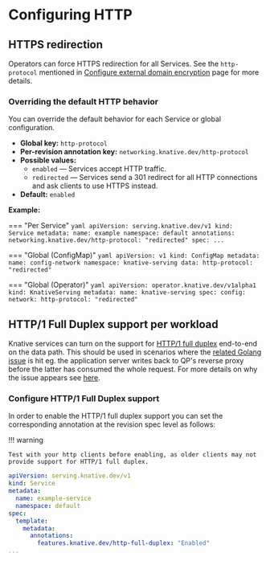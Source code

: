 # Configuring HTTP

## HTTPS redirection

Operators can force HTTPS redirection for all Services. See the `http-protocol` mentioned in
[Configure external domain encryption](../encryption/external-domain-tls.md) page for more details.

### Overriding the default HTTP behavior

You can override the default behavior for each Service or global configuration.

* **Global key:** `http-protocol`
* **Per-revision annotation key:** `networking.knative.dev/http-protocol`
* **Possible values:**
    * `enabled` &mdash; Services accept HTTP traffic.
    * `redirected` &mdash; Services send a 301 redirect for all HTTP connections and ask clients to use HTTPS instead.
* **Default:** `enabled`

**Example:**

=== "Per Service"
    ```yaml
    apiVersion: serving.knative.dev/v1
    kind: Service
    metadata:
      name: example
      namespace: default
      annotations:
        networking.knative.dev/http-protocol: "redirected"
    spec:
      ...
    ```

=== "Global (ConfigMap)"
    ```yaml
    apiVersion: v1
    kind: ConfigMap
    metadata:
      name: config-network
      namespace: knative-serving
    data:
      http-protocol: "redirected"
    ```

=== "Global (Operator)"
    ```yaml
    apiVersion: operator.knative.dev/v1alpha1
    kind: KnativeServing
    metadata:
      name: knative-serving
    spec:
      config:
        network:
          http-protocol: "redirected"
    ```

## HTTP/1 Full Duplex support per workload

Knative services can turn on the support for [HTTP/1 full duplex](https://pkg.go.dev/net/http#ResponseController.EnableFullDuplex) end-to-end on the data path.
This should be used in scenarios where the [related Golang issue](https://github.com/golang/go/issues/40747) is hit eg. the application server writes back to QP's reverse proxy before the latter has consumed the whole request.
For more details on why the issue appears see [here](https://github.com/golang/go/issues/40747#issuecomment-1382404132).

### Configure HTTP/1 Full Duplex support

In order to enable the HTTP/1 full duplex support you can set the corresponding annotation at the revision spec level as follows:

!!! warning

    Test with your http clients before enabling, as older clients may not provide support for HTTP/1 full duplex.


```yaml
apiVersion: serving.knative.dev/v1
kind: Service
metadata:
  name: example-service
  namespace: default
spec:
  template:
    metadata:
      annotations:
        features.knative.dev/http-full-duplex: "Enabled"
...
```

